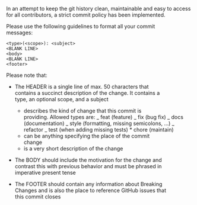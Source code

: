 In an attempt to keep the git history clean, maintainable and
easy to access for all contributors, a strict commit policy has
been implemented.

Please use the following guidelines to format all your commit  
messages:

    <type>(<scope>): <subject>
    <BLANK LINE>
    <body>
    <BLANK LINE>
    <footer>

Please note that:

- The HEADER is a single line of max. 50 characters that  
  contains a succinct description of the change. It contains a  
  type, an optional scope, and a subject

  - <type> describes the kind of change that this commit is  
     providing. Allowed types are:
    _ feat (feature)
    _ fix (bug fix)
    _ docs (documentation)
    _ style (formatting, missing semicolons, ...)
    _ refactor
    _ test (when adding missing tests) \* chore (maintain)
  - <scope> can be anything specifying the place of the commit  
     change
  - <subject> is a very short description of the change

- The BODY should include the motivation for the change and  
  contrast this with previous behavior and must be phrased in  
  imperative present tense
- The FOOTER should contain any information about Breaking  
  Changes and is also the place to reference GitHub issues that  
  this commit closes
